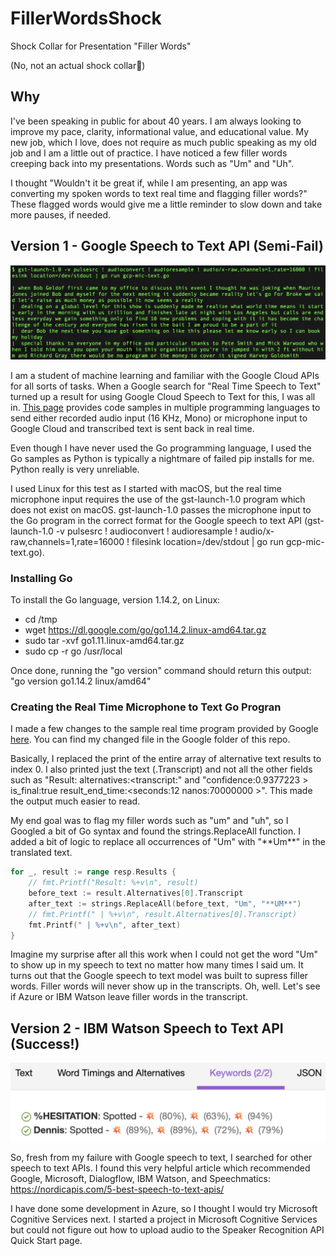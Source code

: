 # FillerWordsShock

Shock Collar for Presentation "Filler Words"

(No, not an actual shock collar🙂)

## Why

I've been speaking in public for about 40 years. I am always looking to improve my pace, clarity, informational value, and educational value. My new job, which I love, does not require as much public speaking as my old job and I am a little out of practice. I have noticed a few filler words creeping back into my presentations. Words such as "Um" and "Uh". 

I thought "Wouldn't it be great if, while I am presenting, an app was converting my spoken words to text real time and flagging filler words?" These flagged words would give me a little reminder to slow down and take more pauses, if needed.

## Version 1 - Google Speech to Text API (Semi-Fail)

![GCP Output](https://github.com/DennisFaucher/FillerWordsShock/blob/master/Google%20Mic%20to%20Text.png)

I am a student of machine learning and familiar with the Google Cloud APIs for all sorts of tasks. When a Google search for "Real Time Speech to Text" turned up a result for using Google Cloud Speech to Text for this, I was all in. [This page](https://cloud.google.com/speech-to-text/docs/streaming-recognize) provides code samples in multiple programming languages to send either recorded audio input (16 KHz, Mono) or microphone input to Google Cloud and transcribed text is sent back in real time.

Even though I have never used the Go programming language, I used the Go samples as Python is typically a nightmare of failed pip installs for me. Python really is very unreliable. 

I used Linux for this test as I started with macOS, but the real time microphone input requires the use of the gst-launch-1.0 program which does not exist on macOS. gst-launch-1.0 passes the microphone input to the Go program in the correct format for the Google speech to text API (gst-launch-1.0 -v pulsesrc ! audioconvert ! audioresample ! audio/x-raw,channels=1,rate=16000 ! filesink location=/dev/stdout | go run gcp-mic-text.go).

### Installing Go

To install the Go language, version 1.14.2, on Linux:

* cd /tmp
* wget https://dl.google.com/go/go1.14.2.linux-amd64.tar.gz
* sudo tar -xvf go1.11.linux-amd64.tar.gz
* sudo cp -r go /usr/local

Once done, running the "go version" command should return this output: "go version go1.14.2 linux/amd64"

### Creating the Real Time Microphone to Text Go Progran

I made a few changes to the sample real time program provided by Google [here](https://github.com/GoogleCloudPlatform/golang-samples/blob/master/speech/livecaption/livecaption.go). You can find my changed file in the Google folder of this repo.

Basically, I replaced the print of the entire array of alternative text results to index 0. I also printed just the text (.Transcript) and not all the other fields such as "Result: alternatives:<transcript:" and "confidence:0.9377223 > is_final:true result_end_time:<seconds:12 nanos:70000000 >". This made the output much easier to read.

My end goal was to flag my filler words such as "um" and "uh", so I Googled a bit of Go syntax and found the strings.ReplaceAll function. I added a bit of logic to replace all occurrences of "Um" with "\*\*Um\*\*" in the translated text.


````Go
for _, result := range resp.Results {
	// fmt.Printf("Result: %+v\n", result)
	before_text := result.Alternatives[0].Transcript
	after_text := strings.ReplaceAll(before_text, "Um", "**UM**")
	// fmt.Printf(" | %+v\n", result.Alternatives[0].Transcript)
	fmt.Printf(" | %+v\n", after_text)
}
````

Imagine my surprise after all this work when I could not get the word "Um" to show up in my speech to text no matter how many times I said um. It turns out that the Google speech to text model was built to supress filler words. Filler words will never show up in the transcripts. Oh, well. Let's see if Azure or IBM Watson leave filler words in the transcript. 

## Version 2 - IBM Watson Speech to Text API (Success!)

![Watson Keyword Detection](https://github.com/DennisFaucher/FillerWordsShock/blob/master/Watson%20Keywords.png)

So, fresh from my failure with Google speech to text, I searched for other speech to text APIs. I found this very helpful article which recommended Google, Microsoft, Dialogflow, IBM Watson, and Speechmatics: https://nordicapis.com/5-best-speech-to-text-apis/

I have done some development in Azure, so I thought I would try Microsoft Cognitive Services next. I started a project in Microsoft Cognitive Services but could not figure out how to upload audio to the Speaker Recognition API Quick Start page.


